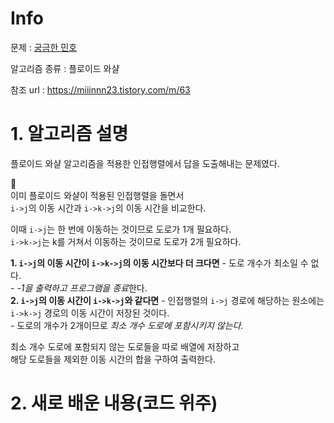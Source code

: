 # Info

문제 : [궁금한 민호](https://www.acmicpc.net/problem/21278)

알고리즘 종류 : 플로이드 와샬

참조 url : https://miiinnn23.tistory.com/m/63


# 1. 알고리즘 설명

플로이드 와샬 알고리즘을 적용한 인접행렬에서 답을 도출해내는 문제였다.

:rose:  
이미 플로이드 와샬이 적용된 인접행렬을 돌면서  
`i->j`의 이동 시간과 `i->k->j`의 이동 시간을 비교한다.

이때 `i->j`는 한 번에 이동하는 것이므로 도로가 1개 필요하다.  
`i->k->j`는 k를 거쳐서 이동하는 것이므로 도로가 2개 필요하다.

**1. `i->j`의 이동 시간이 `i->k->j`의 이동 시간보다 더 크다면**
	- 도로 개수가 최소일 수 없다.  
	- *-1을 출력하고 프로그램을 종료*한다.  
**2. `i->j`의 이동 시간이 `i->k->j`와 같다면**
	- 인접행렬의 `i->j` 경로에 해당하는 원소에는 `i->k->j` 경로의 이동 시간이 저장된 것이다.  
	- 도로의 개수가 2개이므로 *최소 개수 도로에 포함시키지 않는다.*

최소 개수 도로에 포함되지 않는 도로들을 따로 배열에 저장하고  
해당 도로들을 제외한 이동 시간의 합을 구하여 출력한다.



# 2. 새로 배운 내용(코드 위주)

